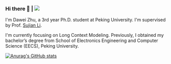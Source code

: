 ### Hi there 👋 |  ![](https://komarev.com/ghpvc/?username=dwzhu-pku)

I'm Dawei Zhu, a 3rd year Ph.D. student at Peking University. I'm supervised by Prof. [Sujian Li](https://scholar.google.com/citations?user=RvBDhSwAAAAJ&hl=en&oi=ao).

I'm currently focusing on Long Context Modeling. Previously, I obtained my bachelor’s degree from School of Electronics Engineering and Computer Science (EECS), Peking University.

[![Anurag's GitHub stats](https://github-readme-stats.vercel.app/api?username=dwzhu-pku)](https://github.com/anuraghazra/github-readme-stats)
